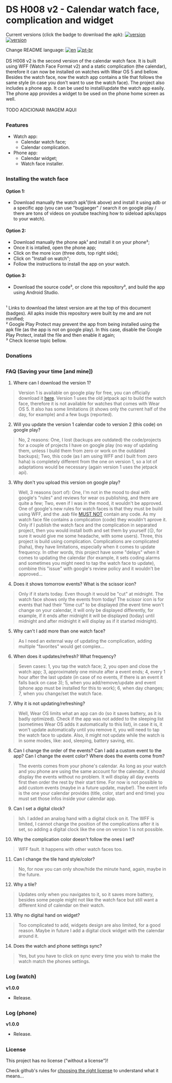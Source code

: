 # DS H008 v2 - Calendar watch face, complication and widget
Current versions (click the badge to download the apk): 
[![version](https://img.shields.io/badge/watch-v1.0.0-FBD75B)](https://hms-douglas.github.io/dsh008v2/dist/apks/watch/1.0.0.apk)
[![version](https://img.shields.io/badge/phone-v1.0.0-FBD75B)](https://hms-douglas.github.io/dsh008v2/dist/apks/phone/1.0.0.apk)

Change README language: 
[![en](https://img.shields.io/badge/lang-en-blue.svg)](https://github.com/hms-douglas/dsh008v2)
[![pt-br](https://img.shields.io/badge/lang-pt--br-blue.svg)](https://github.com/hms-douglas/dsh008v2/blob/main/readme/pt_br/README.md)
</br>
</br>
DS H008 v2 is the second version of the calendar watch face. It is built using WFF (Watch Face Format v2) and a static complication (the calendar), therefore it can now be installed on watches with Wear OS 5 and bellow. Besides the watch face, now the watch app contains a tile that follows the same style (in case you don't want to use the watch face).
The project also includes a phone app. It can be used to install/update the watch app easily. The phone app provides a widget to be used on the phone home screen as well.
</br>
</br>
TODO ADICIONAR IMAGEM AQUI
##
### Features
<ul>
  <li>Watch app:
    <ul>
      <li>Calendar watch face;</li>
      <li>Calendar complication.</li>
    </ul>
  </li>
  <li>Phone app:
    <ul>
      <li>Calendar widget;</li>
      <li>Watch face installer.</li>
    </ul>
  </li>
</ul>

##
### Installing the watch face
#### Option 1:
- Download manually the watch apk¹(link above) and install it using adb or a specific app (you can use "bugjaeger" / search it on google play / there are tons of videos on youtube teaching how to sideload apks/apps to your watch).
  
#### Option 2:
- Download manually the phone apk¹ and install it on your phone²;
- Once it is intalled, open the phone app;
- Click on the more icon (three dots, top right side);
- Click on "Install on watch";
- Follow the instructions to install the app on your watch.

#### Option 3:
- Download the source code³, or clone this repository³, and build the app using Android Studio.
</br>
¹ Links to download the latest version are at the top of this document (badges). All apks inside this repository were built by me and are not minified;
</br>
² Google Play Protect may prevent the app from being installed using the apk file (as the app is not on google play). In this case, disable the Google Play Protect, install the file and then enable it again;
</br>
³ Check license topic bellow.

##
### Donations

##
### FAQ (Saving your time [and mine])

1) Where can I download the version 1?
> Version 1 is available on google play for free, you can officially download it [here](https://play.google.com/store/apps/details?id=dev.dect.wear.watchface.dsh008). Version 1 uses the old jetpack api to build the watch face, therefore it is not available for watches that comes with Wear OS 5. It also has some limitations (it shows only the current half of the day, for example) and a few bugs (reported).

2) Will you update the version 1 calendar code to version 2 (this code) on google play?
> No, 2 reasons:
 > One, I lost (backups are outdated) the code/projects for a couple of projects I have on google play (no way of updating them, unless I build them from zero or work on the outdated backups);
 > Two, this code (as I am using WFF and I built from zero haha) is completely different from the one on version 1, so a lot of adaptations would be necessary (again version 1 uses the jetpack api).

3) Why don't you upload this version on google play?
> Well, 3 reasons (sort of):
 > One, I'm not in the mood to deal with google's "rules" and reviews for wear os publishing, and there are quite a few;
 > Two, even if I was in the mood, it wouldn't be approved. One of google's new rules for watch faces is that they must be build using WFF, and the .aab file [MUST NOT](https://developer.android.com/training/wearables/wff/setup#declare-wff-use) contain any code. As my watch face file contains a complication (code) they wouldn't aprove it. Only if I publish the watch face and the complication in separated project, then you would install both and set them by yourself (😖, for sure it would give me some headache, with some users).
 > Three, this project is build using complication. Complications are complicated (haha), they have limitations, especially when it comes to update frequency. In other words, this project have some "delays" when it comes to updating the calendar (for example, it sets coding alarms and sometimes you might need to tap the watch face to update), combine this "issue" with google's review policy and it wouldn't be approved...

4) Does it shows tomorrow events? What is the scissor icon?
> Only if it starts today. Even though it would be "cut" at midnight. The watch face shows only the events from today!
> The scissor icon is for events that had their "time cut" to be displayed (the event time won't change on your calendar, it will only be displayed differently, for example, if it ends after midnight it will be displayed (today) until midnight and after midnight it will display as if it started midnight).

5) Why can't I add more than one watch face?
> As I need an external way of updating the complication, adding multiple "favorites" would get complex...

6) When does it updates/refresh? What frequency?
> Seven cases:
 > 1, you tap the watch face;
 > 2, you open and close the watch app;
 > 3, approximately one minute after a event ends;
 > 4, every 1 hour after the last update (in case of no events, if there is an event it falls back on case 3);
 > 5, when you add/remove/update and event (phone app must be installed for this to work);
 > 6, when day changes;
 > 7, when you change/set the watch face.

7) Why it is not updating/refreshing?
> Well, Wear OS limits what an app can do (so it saves battery, as it is badly optimized). Check if the app was not added to the sleeping list (sometimes Wear OS adds it automatically to this list), in case it is, it won't update automatically until you remove it, you will need to tap the watch face to update. Also, it might not update while the watch is in some modes, like: aod, sleeping, battery saving, etc.

8) Can I change the order of the events? Can I add a custom event to the app? Can I change the event color? Where does the events come from?
> The events comes from your phone's calendar. As long as your watch and you phone are using the same account for the calendar, it should display the events without no problem. It will display all day events first then order the rest by their start time. For now is not possible to add custom events (maybe in a future update, maybe!). The event info is the one your calendar provides (title, color, start and end time) you must set those infos inside your calendar app.

9) Can I set a digital clock?
> Ish. I added an analog hand with a digital clock on it. The WFF is limited, I cannot change the position of the complications after it is set, so adding a digital clock like the one on version 1 is not possible.

10) Why the complication color doesn't follow the ones I set?
> WFF fault. It happens with other watch faces too.

11) Can I change the tile hand style/color?
> No, for now you can only show/hide the minute hand, again, maybe in the future.

12) Why a tile?
> Updates only when you navigates to it, so it saves more battery, besides some people might not like the watch face but still want a different kind of calendar on their watch.

13) Why no digital hand on widget?
> Too complicated to add, widgets design are also limited, for a good reason. Maybe in future I add a digital clock widget with the calendar around it.

14) Does the watch and phone settings sync?
> Yes, but you have to click on sync every time you wish to make the watch match the phones settings.

##
### Log (watch)
<b>v1.0.0</b>
<ul>
  <li>Release.</li>
</ul>

##
### Log (phone)
<b>v1.0.0</b>
<ul>
  <li>Release.</li>
</ul>

##
### License
This project has no license ("without a license")!

Check github's rules for [choosing the right license](https://docs.github.com/en/repositories/managing-your-repositorys-settings-and-features/customizing-your-repository/licensing-a-repository#choosing-the-right-license) to understand what it means...